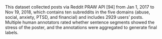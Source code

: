 This dataset collected posts via Reddit PRAW API [94] from Jan 1, 2017 to Nov 19, 2018, which contains ten subreddits in the five domains (abuse, social, anxiety, PTSD, and financial) and includes 2929 users’ posts. Multiple human annotators rated whether sentence segments showed the stress of the poster, and the annotations were aggregated to generate final labels.
